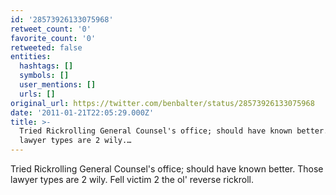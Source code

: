 ```yaml
---
id: '28573926133075968'
retweet_count: '0'
favorite_count: '0'
retweeted: false
entities:
  hashtags: []
  symbols: []
  user_mentions: []
  urls: []
original_url: https://twitter.com/benbalter/status/28573926133075968
date: '2011-01-21T22:05:29.000Z'
title: >-
  Tried Rickrolling General Counsel's office; should have known better. Those
  lawyer types are 2 wily.…
---
```


Tried Rickrolling General Counsel's office; should have known better. Those lawyer types are 2 wily. Fell victim 2 the ol' reverse rickroll.